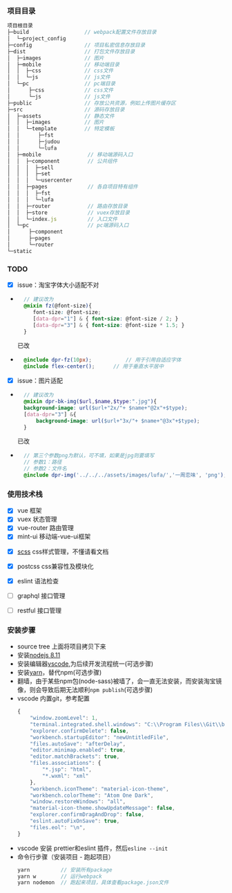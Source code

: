 ### 项目目录
```js
项目根目录
├─build                  // webpack配置文件存放目录
│  └─project_config
├─config                 // 项目私密信息存放目录
├─dist                   // 打包文件存放目录
│  ├─images              // 图片
│  ├─mobile              // 移动端目录
│  │  ├─css              // css文件
│  │  └─js               // js文件
│  └─pc                  // pc端目录
│      ├─css             // css文件
│      └─js              // js文件
├─public                 // 存放公共资源，例如上传图片缓存区
├─src                    // 源码存放目录
│  ├─assets              // 静态文件
│  │  ├─images           // 图片
│  │  └─template         // 特定模板
│  │      ├─fst
│  │      ├─judou
│  │      └─lufa
│  ├─mobile               // 移动端源码入口
│  │  ├─component         // 公共组件
│  │  │  ├─sell
│  │  │  ├─set
│  │  │  └─usercenter
│  │  ├─pages             // 各自项目特有组件
│  │  │  ├─fst
│  │  │  └─lufa
│  │  ├─router            // 路由存放目录
│  │  ├─store             // vuex存放目录
│  │  └─index.js          // 入口文件
│  └─pc                   // pc端源码入口
│      ├─component
│      ├─pages
│      └─router
└─static
```

### TODO
- [x] issue：淘宝字体大小适配不对
- ```scss
    // 建议改为
    @mixin fz(@font-size){ 
       font-size: @font-size; 
       [data-dpr="1"] & { font-size: @font-size / 2; } 
       [data-dpr="3"] & { font-size: @font-size * 1.5; } 
    }
    ```
    已改
- ```scss
    @include dpr-fz(10px);           // 用于引用自适应字体
    @include flex-center();      // 用于垂直水平居中
    ```

- [x] issue：图片适配
- ```scss
    // 建议改为
    @mixin dpr-bk-img($url,$name,$type:".jpg"){
    background-image: url($url+"2x/"+ $name+"@2x"+$type);
    [data-dpr="3"] &{
        background-image: url($url+"3x/"+ $name+"@3x"+$type);
    }   
  ```
  已改
- ```scss
    // 第三个参数png为默认，可不填，如果是jpg则要填写
    // 参数1：路径
    // 参数2：文件名
	@include dpr-img('../../../assets/images/lufa/','一周恋味', 'png');

    ```



### 使用技术栈
- [x] vue          框架
- [x] vuex         状态管理
- [x] vue-router   路由管理
- [x] mint-ui      移动端-vue-ui框架
<!-- - [x] vue-awesome-swiper   轮播图 -->
- [x] [scss](http://sass.bootcss.com/docs/sass-reference/#yun-suan) css样式管理，不懂请看文档
- [x] postcss      css兼容性及模块化
- [x] eslint       语法检查
- [ ] graphql      接口管理
- [ ] restful      接口管理


### 安装步骤
- source tree 上面将项目拷贝下来
- 安装[nodejs 8.11](https://nodejs.org/en/)
- 安装编辑器[vscode](https://code.visualstudio.com/),为后续开发流程统一(可选步骤)
- 安装[yarn](https://yarnpkg.com/zh-Hans/docs/install)，替代npm(可选步骤)
- 翻墙，由于某些npm包(node-sass)被墙了，会一直无法安装，而安装淘宝镜像，则会导致后期无法顺利`npm publish`(可选步骤)
- vscode 内置git，参考配置
    ```js
    {
        "window.zoomLevel": 1,
        "terminal.integrated.shell.windows": "C:\\Program Files\\Git\\bin\\bash.exe",  // 你的git文件地址
        "explorer.confirmDelete": false,
        "workbench.startupEditor": "newUntitledFile",
        "files.autoSave": "afterDelay",
        "editor.minimap.enabled": true,
        "editor.matchBrackets": true,
        "files.associations": {
            "*.jsp": "html",
            "*.wxml": "xml"
        },
        "workbench.iconTheme": "material-icon-theme",
        "workbench.colorTheme": "Atom One Dark",
        "window.restoreWindows": "all",
        "material-icon-theme.showUpdateMessage": false,
        "explorer.confirmDragAndDrop": false,
        "eslint.autoFixOnSave": true,
        "files.eol": "\n",
    }
    ```
- vscode 安装 prettier和eslint 插件，然后`esline --init`
- 命令行步骤（安装项目 - 跑起项目）
    ```js
    yarn          // 安装所有package
    yarn w        // 运行webpack
    yarn nodemon  // 跑起来项目，具体查看package.json文件
    ```